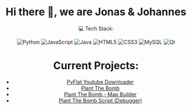 <h1 align="center">
Hi there 👋, we are Jonas & Johannes
</h1><center

# 💻 Tech Stack:
![Python](https://img.shields.io/badge/python-3670A0?style=for-the-badge&logo=python&logoColor=ffdd54) ![JavaScript](https://img.shields.io/badge/javascript-%23323330.svg?style=for-the-badge&logo=javascript&logoColor=%23F7DF1E) ![Java](https://img.shields.io/badge/java-%23ED8B00.svg?style=for-the-badge&logo=java&logoColor=white) ![HTML5](https://img.shields.io/badge/html5-%23E34F26.svg?style=for-the-badge&logo=html5&logoColor=white) ![CSS3](https://img.shields.io/badge/css3-%231572B6.svg?style=for-the-badge&logo=css3&logoColor=white) ![MySQL](https://img.shields.io/badge/mysql-%2300f.svg?style=for-the-badge&logo=mysql&logoColor=white) ![Qt](https://img.shields.io/badge/Qt-%23217346.svg?style=for-the-badge&logo=Qt&logoColor=white)

# Current Projects:
- [PyFlat Youtube Downloader](https://github.com/PyFlat-Studios-JR/YT-Downloader)
- [Plant The Bomb](https://github.com/PyFlat-Studios-JR/Plant-The-Bomb)
- [Plant The Bomb - Map Builder](https://github.com/PyFlat-Studios-JR/PTB-Map-Builder)
- [Plant The Bomb Script (Debugger)](https://github.com/PyFlat/ptbscript_debugger)
